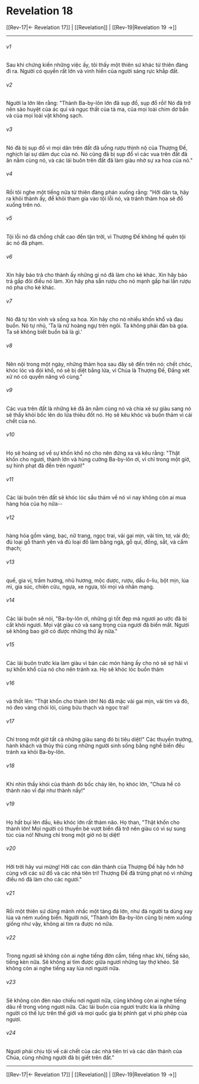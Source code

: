 # Revelation 18

[[Rev-17|← Revelation 17]] | [[Revelation]] | [[Rev-19|Revelation 19 →]]
***



###### v1 
Sau khi chứng kiến những việc ấy, tôi thấy một thiên sứ khác từ thiên đàng đi ra. Người có quyền rất lớn và vinh hiển của người sáng rực khắp đất. 

###### v2 
Người la lớn lên rằng: "Thành Ba-by-lôn lớn đã sụp đổ, sụp đổ rồi! Nó đã trở nên sào huyệt của ác quỉ và ngục thất của tà ma, của mọi loài chim dơ bẩn và của mọi loài vật không sạch. 

###### v3 
Nó đã bị sụp đổ vì mọi dân trên đất đã uống rượu thịnh nộ của Thượng Đế, nghịch lại sự dâm dục của nó. Nó cũng đã bị sụp đổ vì các vua trên đất đã ăn nằm cùng nó, và các lái buôn trên đất đã làm giàu nhờ sự xa hoa của nó." 

###### v4 
Rồi tôi nghe một tiếng nữa từ thiên đàng phán xuống rằng: "Hỡi dân ta, hãy ra khỏi thành ấy, để khỏi tham gia vào tội lỗi nó, và tránh thảm họa sẽ đổ xuống trên nó. 

###### v5 
Tội lỗi nó đã chồng chất cao đến tận trời, vì Thượng Đế không hề quên tội ác nó đã phạm. 

###### v6 
Xin hãy báo trả cho thành ấy những gì nó đã làm cho kẻ khác. Xin hãy báo trả gấp đôi điều nó làm. Xin hãy pha sẵn rượu cho nó mạnh gấp hai lần rượu nó pha cho kẻ khác. 

###### v7 
Nó đã tự tôn vinh và sống xa hoa. Xin hãy cho nó nhiều khốn khổ và đau buồn. Nó tự nhủ, 'Ta là nữ hoàng ngự trên ngôi. Ta không phải đàn bà góa. Ta sẽ không biết buồn bã là gì.' 

###### v8 
Nên nội trong một ngày, những thảm họa sau đây sẽ đến trên nó: chết chóc, khóc lóc và đói khổ, nó sẽ bị diệt bằng lửa, vì Chúa là Thượng Đế, Đấng xét xử nó có quyền năng vô cùng." 

###### v9 
Các vua trên đất là những kẻ đã ăn nằm cùng nó và chia xẻ sự giàu sang nó sẽ thấy khói bốc lên do lửa thiêu đốt nó. Họ sẽ kêu khóc và buồn thảm vì cái chết của nó. 

###### v10 
Họ sẽ hoảng sợ về sự khốn khổ nó cho nên đứng xa và kêu rằng: "Thật khốn cho ngươi, thành lớn và hùng cường Ba-by-lôn ơi, vì chỉ trong một giờ, sự hình phạt đã đến trên ngươi!" 

###### v11 
Các lái buôn trên đất sẽ khóc lóc sầu thảm về nó vì nay không còn ai mua hàng hóa của họ nữa-- 

###### v12 
hàng hóa gồm vàng, bạc, nữ trang, ngọc trai, vải gai mịn, vải tím, tơ, vải đỏ; đủ loại gỗ thanh yên và đủ loại đồ làm bằng ngà, gỗ quí, đồng, sắt, và cẩm thạch; 

###### v13 
quế, gia vị, trầm hương, nhũ hương, mộc dược, rượu, dầu ô-liu, bột mịn, lúa mì, gia súc, chiên cừu, ngựa, xe ngựa, tôi mọi và nhân mạng. 

###### v14 
Các lái buôn sẽ nói, "Ba-by-lôn ơi, những gì tốt đẹp mà ngươi ao ước đã bị cất khỏi ngươi. Mọi vật giàu có và sang trọng của ngươi đã biến mất. Ngươi sẽ không bao giờ có được những thứ ấy nữa." 

###### v15 
Các lái buôn trước kia làm giàu vì bán các món hàng ấy cho nó sẽ sợ hãi vì sự khốn khổ của nó cho nên tránh xa. Họ sẽ khóc lóc buồn thảm 

###### v16 
và thốt lên: "Thật khốn cho thành lớn! Nó đã mặc vải gai mịn, vải tím và đỏ, nó đeo vàng chói lói, cùng bửu thạch và ngọc trai! 

###### v17 
Chỉ trong một giờ tất cả những giàu sang đó bị tiêu diệt!" Các thuyền trưởng, hành khách và thủy thủ cùng những người sinh sống bằng nghề biển đều tránh xa khỏi Ba-by-lôn. 

###### v18 
Khi nhìn thấy khói của thành đó bốc cháy lên, họ khóc lớn, "Chưa hề có thành nào vĩ đại như thành nầy!" 

###### v19 
Họ hất bụi lên đầu, kêu khóc lớn rất thảm não. Họ than, "Thật khốn cho thành lớn! Mọi người có thuyền bè vượt biển đã trở nên giàu có vì sự sung túc của nó! Nhưng chỉ trong một giờ nó bị diệt! 

###### v20 
Hỡi trời hãy vui mừng! Hỡi các con dân thánh của Thượng Đế hãy hớn hở cùng với các sứ đồ và các nhà tiên tri! Thượng Đế đã trừng phạt nó vì những điều nó đã làm cho các ngươi." 

###### v21 
Rồi một thiên sứ dũng mãnh nhấc một tảng đá lớn, như đá người ta dùng xay lúa và ném xuống biển. Người nói, "Thành lớn Ba-by-lôn cũng bị ném xuống giống như vậy, không ai tìm ra được nó nữa. 

###### v22 
Trong ngươi sẽ không còn ai nghe tiếng đờn cầm, tiếng nhạc khí, tiếng sáo, tiếng kèn nữa. Sẽ không ai tìm được giữa ngươi những tay thợ khéo. Sẽ không còn ai nghe tiếng xay lúa nơi ngươi nữa. 

###### v23 
Sẽ không còn đèn nào chiếu nơi ngươi nữa, cũng không còn ai nghe tiếng dâu rể trong vòng ngươi nữa. Các lái buôn của ngươi trước kia là những người có thế lực trên thế giới và mọi quốc gia bị phỉnh gạt vì phù phép của ngươi. 

###### v24 
Ngươi phải chịu tội về cái chết của các nhà tiên tri và các dân thánh của Chúa, cùng những người đã bị giết trên đất."

***
[[Rev-17|← Revelation 17]] | [[Revelation]] | [[Rev-19|Revelation 19 →]]
